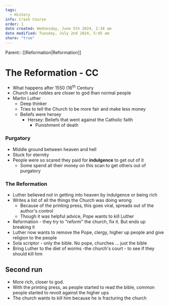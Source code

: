 ```yaml
---
tags:
  - History
info: Crash Course
order: 1
date created: Wednesday, June 5th 2024, 2:34 am
date modified: Tuesday, July 2nd 2024, 5:45 am
share: "true"
---
```

Parent:: [[Reformation|Reformation]]

# The Reformation - CC

- What happens after 1550 (16<sup>th</sup> Century
- Church said nobles are closer to god than normal people
- Martin Luther
  - Deep thinker
  - Tries to tell the Church to be more fair and make less money
  - Beliefs were hersey
    - Hersey: Beliefs that went against the Catholic faith
      - Punishment of death

### Purgatory

- Middle ground between heaven and hell
- Stuck for eternity
- People were so scared they paid for __indulgence__ to get out of it
  - Some spend all their money on this scan to get others out of purgatory

### The Reformation

- Luther believed not in getting into heaven by indulgence or being rich
- Writes a list of all the things the Church was doing wrong
  - Because of the printing press, this goes viral, spreads out of the author's control
  - Though it was helpful advice, Pope wants to kill Luther
- Reformation - they try to "reform" the church, fix it. But ends up breaking it
- Luther now wants to remove the Pope, clergy, higher up people and give religion to the people
- Sola scriptor - only the bible. No pope, churches … just the bible
- Bring Luther to the diet of worms -the church's court - to see if they should kill him

## Second run

- More rich, closer to god.
- With the printing press, as people started to read the bible, common people started to revolt against the higher ups
- The church wants to kill him because he is fracturing the church